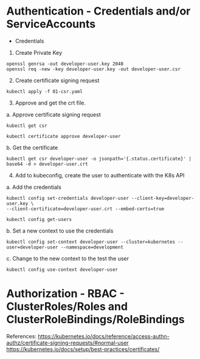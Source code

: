 # Authentication -  Credentials and/or ServiceAccounts  
  
* Credentials  
1. Create Private Key  
```
openssl genrsa -out developer-user.key 2048  
openssl req -new -key developer-user.key -out developer-user.csr
```
  
2. Create certificate signing request  
``` 
kubectl apply -f 01-csr.yaml
```
  

3. Approve and get the crt file. 

a. Approve certificate signing request  
```
kubectl get csr  

kubectl certificate approve developer-user
```
  
b. Get the certificate  
```
kubectl get csr developer-user -o jsonpath='{.status.certificate}' | base64 -d > developer-user.crt
```
    
4. Add to kubeconfig, create the user to authenticate with the K8s API  

a. Add the credentials
```
kubectl config set-credentials developer-user --client-key=developer-user.key \  
--client-certificate=developer-user.crt --embed-certs=true
```  
```
kubectl config get-users
```
  
b. Set a new context to use the credentials  
```
kubectl config set-context developer-user --cluster=kubernetes --user=developer-user --namespace=development
```
  
c. Change to the new context to the test the user
```
kubectl config use-context developer-user
```

# Authorization - RBAC - ClusterRoles/Roles and ClusterRoleBindings/RoleBindings  





References:
https://kubernetes.io/docs/reference/access-authn-authz/certificate-signing-requests/#normal-user
https://kubernetes.io/docs/setup/best-practices/certificates/